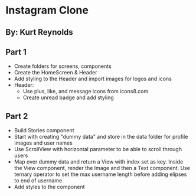 # Instagram Clone

## By: Kurt Reynolds

## Part 1

- Create folders for screens, components
- Create the HomeScreen & Header
- Add styling to the Header and import images for logos and icons
- Header:
  - Use plus, like, and message icons from icons8.com
  - Create unread badge and add styling

## Part 2

- Build Stories component
- Start with creating "dummy data" and store in the data folder for profile images and user names
- Use ScrollView with horizontal parameter to be able to scroll through users
- Map over dummy data and return a View with index set as key. Inside the View component, render the Image and then a Text component. Use ternary operator to set the max username length before adding elipses to end of username.
- Add styles to the component

